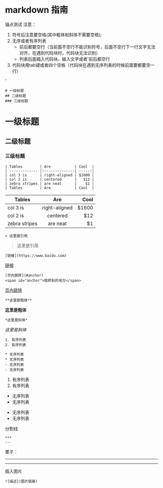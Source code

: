 # markdown 指南
<span id="anchor">锚点测试</span>
注意：

1. 符号后注意要空格(其中粗体和斜体不需要空格);
2. 无序或者有序列表
    - 前后都要空行（当前面不空行不能识别符号，后面不空行下一行文字无法对齐，在遇到代码块时，代码块无法识别）
    - 列表后面插入代码块。输入文字或者'前后都空行
3. 代码块用tab键或者四个空格（代码块在遇到无序列表的时候前面要都要空一行）

'

    # 一级标题
    ## 二级标题
    ### 三级标题
# 一级标题
## 二级标题
### 三级标题

    | Tables        | Are           | Cool  |
    | ------------- |:-------------:| -----:|
    | col 3 is      | right-aligned | $1600 |
    | col 2 is      | centered      |   $12 |
    | zebra stripes | are neat      |    $1 |
    | Tables        | Are           | Cool  |
| Tables        | Are           | Cool  |
| ------------- |:-------------:| -----:|
| col 3 is      | right-aligned | $1600 |
| col 2 is      | centered      |   $12 |
| zebra stripes | are neat      |    $1 |

    > 这里是引用
>这里是引用

    [链接](https://www.baidu.com)
[链接](https://www.baidu.com)

    [页内跳转](#anchor)
    <span id="anchor">跳转到的地方</span>
[页内跳转](#anchor)

    **这里是粗体**
**这里是粗体**

    *这里是斜体*
*这里是斜体*

    1. 有序列表
    2. 有序列表

    * 无序列表
    * 无序列表
    - 无序列表
    - 无序列表
1. 有序列表
2. 有序列表

* 无序列表
* 无序列表
- 无序列表
- 无序列表

分割线

    ***
    ---
栗子：
***
---

插入图片

    ![描述](图片链接)









